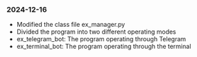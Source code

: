 ### 2024-12-16
- Modified the class file ex_manager.py
- Divided the program into two different operating modes
- ex_telegram_bot: The program operating through Telegram
- ex_terminal_bot: The program operating through the terminal